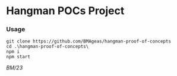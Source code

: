 # Hangman POCs Project

### Usage
```
git clone https://github.com/BMAgeas/hangman-proof-of-concepts
cd .\hangman-proof-of-concepts\
npm i
npm start
```

_BM/23_







<!--

	/*
		Plan:
			- Fetch /WordList.txt and select a random word
			- Generate lpRefs for each letter of word
			- 
		
		Well useEffect() could be used to run when the component renders.
		We only want the above to run on the FIRST render.
		There is no variable wherefor a value-change should trigger a re-render;
		word and lpRefs should only be set ONCE, on the initial component render.
		So we should be using useEffect() with an empty dependancies array.
	*/

-->